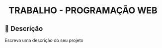 <h1 align="center">TRABALHO - PROGRAMAÇÃO WEB</h1>

## :memo: Descrição
Escreva uma descrição do seu projeto
